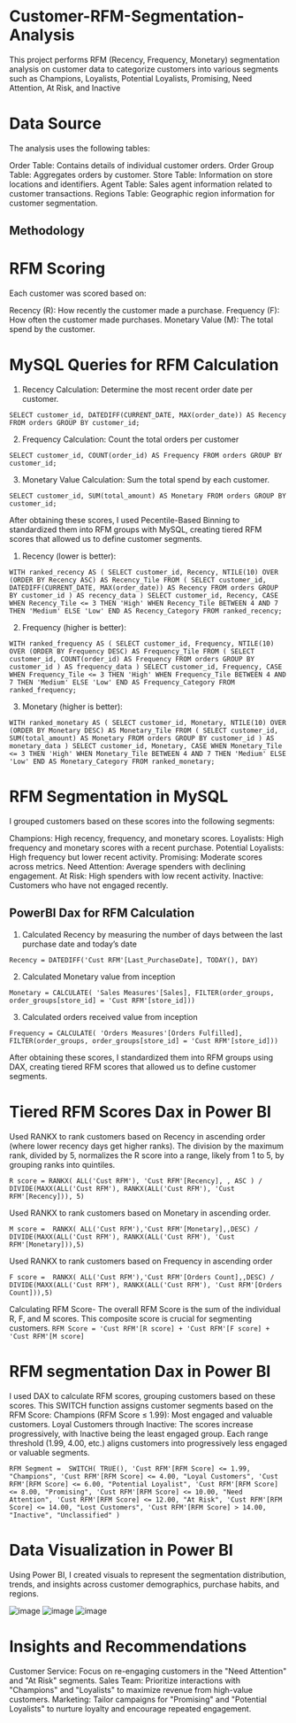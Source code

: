# Customer-RFM-Segmentation-Analysis
This project performs RFM (Recency, Frequency, Monetary) segmentation analysis on customer data to categorize customers into various segments such as Champions, Loyalists, Potential Loyalists, Promising, Need Attention, At Risk, and Inactive

# Data Source
The analysis uses the following tables:

Order Table: Contains details of individual customer orders.
Order Group Table: Aggregates orders by customer.
Store Table: Information on store locations and identifiers.
Agent Table: Sales agent information related to customer transactions.
Regions Table: Geographic region information for customer segmentation.

## Methodology

# RFM Scoring
Each customer was scored based on:

Recency (R): How recently the customer made a purchase.
Frequency (F): How often the customer made purchases.
Monetary Value (M): The total spend by the customer.

# MySQL Queries for RFM Calculation

1. Recency Calculation: Determine the most recent order date per customer.

``SELECT customer_id,
       DATEDIFF(CURRENT_DATE, MAX(order_date)) AS Recency
FROM orders
GROUP BY customer_id;``

2. Frequency Calculation: Count the total orders per customer

``SELECT customer_id,
       COUNT(order_id) AS Frequency
FROM orders
GROUP BY customer_id;``

3. Monetary Value Calculation: Sum the total spend by each customer.

``SELECT customer_id,
       SUM(total_amount) AS Monetary
FROM orders
GROUP BY customer_id;``

After obtaining these scores, I used Pecentile-Based Binning to standardized them into RFM groups with MySQL, creating tiered RFM scores that allowed us to define customer segments.

1. Recency (lower is better):

``WITH ranked_recency AS (
    SELECT customer_id,
           Recency,
           NTILE(10) OVER (ORDER BY Recency ASC) AS Recency_Tile
    FROM (
        SELECT customer_id,
               DATEDIFF(CURRENT_DATE, MAX(order_date)) AS Recency
        FROM orders
        GROUP BY customer_id
    ) AS recency_data
)
SELECT customer_id,
       Recency,
       CASE
           WHEN Recency_Tile <= 3 THEN 'High'
           WHEN Recency_Tile BETWEEN 4 AND 7 THEN 'Medium'
           ELSE 'Low'
       END AS Recency_Category
FROM ranked_recency;``

2. Frequency (higher is better):

``WITH ranked_frequency AS (
    SELECT customer_id,
           Frequency,
           NTILE(10) OVER (ORDER BY Frequency DESC) AS Frequency_Tile
    FROM (
        SELECT customer_id,
               COUNT(order_id) AS Frequency
        FROM orders
        GROUP BY customer_id
    ) AS frequency_data
)
SELECT customer_id,
       Frequency,
       CASE
           WHEN Frequency_Tile <= 3 THEN 'High'
           WHEN Frequency_Tile BETWEEN 4 AND 7 THEN 'Medium'
           ELSE 'Low'
       END AS Frequency_Category
FROM ranked_frequency;``

3. Monetary (higher is better):

``WITH ranked_monetary AS (
    SELECT customer_id,
           Monetary,
           NTILE(10) OVER (ORDER BY Monetary DESC) AS Monetary_Tile
    FROM (
        SELECT customer_id,
               SUM(total_amount) AS Monetary
        FROM orders
        GROUP BY customer_id
    ) AS monetary_data
)
SELECT customer_id,
       Monetary,
       CASE
           WHEN Monetary_Tile <= 3 THEN 'High'
           WHEN Monetary_Tile BETWEEN 4 AND 7 THEN 'Medium'
           ELSE 'Low'
       END AS Monetary_Category
FROM ranked_monetary;``

# RFM Segmentation in MySQL
I grouped customers based on these scores into the following segments:

Champions: High recency, frequency, and monetary scores.
Loyalists: High frequency and monetary scores with a recent purchase.
Potential Loyalists: High frequency but lower recent activity.
Promising: Moderate scores across metrics.
Need Attention: Average spenders with declining engagement.
At Risk: High spenders with low recent activity.
Inactive: Customers who have not engaged recently.

## PowerBI Dax for RFM Calculation
1. Calculated Recency by measuring the number of days between the last purchase date and today’s date

``Recency = DATEDIFF('Cust RFM'[Last_PurchaseDate], TODAY(), DAY)``

2. Calculated Monetary value from inception

``Monetary = CALCULATE( 'Sales Measures'[Sales], FILTER(order_groups, order_groups[store_id] = 'Cust RFM'[store_id]))``

3. Calculated orders received value from inception

``Frequency = CALCULATE( 'Orders Measures'[Orders Fulfilled], FILTER(order_groups, order_groups[store_id] = 'Cust RFM'[store_id]))``


After obtaining these scores, I standardized them into RFM groups using DAX, creating tiered RFM scores that allowed us to define customer segments.

# Tiered RFM Scores Dax in Power BI

Used RANKX to rank customers based on Recency in ascending order (where lower recency days get higher ranks).
The division by the maximum rank, divided by 5, normalizes the R score into a range, likely from 1 to 5, by grouping ranks into quintiles.

``R score = RANKX(
    ALL('Cust RFM'), 'Cust RFM'[Recency], , ASC
) /
DIVIDE(MAXX(ALL('Cust RFM'), RANKX(ALL('Cust RFM'), 'Cust RFM'[Recency])), 5)``

Used RANKX to rank customers based on Monetary in ascending order.

``M score = 
RANKX(
    ALL('Cust RFM'),'Cust RFM'[Monetary],,DESC)
    /
    DIVIDE(MAXX(ALL('Cust RFM'), RANKX(ALL('Cust RFM'), 'Cust RFM'[Monetary])),5)``

Used RANKX to rank customers based on Frequency in ascending order

``F score = 
RANKX(
    ALL('Cust RFM'),'Cust RFM'[Orders Count],,DESC)
    /
    DIVIDE(MAXX(ALL('Cust RFM'), RANKX(ALL('Cust RFM'), 'Cust RFM'[Orders Count])),5)``

Calculating RFM Score- The overall RFM Score is the sum of the individual R, F, and M scores. This composite score is crucial for segmenting customers.
    ``RFM Score = 'Cust RFM'[R score] + 'Cust RFM'[F score] + 'Cust RFM'[M score]``
    
# RFM segmentation Dax in Power BI
I used DAX to calculate RFM scores, grouping customers based on these scores.
This SWITCH function assigns customer segments based on the RFM Score:
Champions (RFM Score ≤ 1.99): Most engaged and valuable customers.
Loyal Customers through Inactive: The scores increase progressively, with Inactive being the least engaged group.
Each range threshold (1.99, 4.00, etc.) aligns customers into progressively less engaged or valuable segments.

``RFM Segment = 
SWITCH(
    TRUE(),
    'Cust RFM'[RFM Score] <= 1.99, "Champions",
    'Cust RFM'[RFM Score] <= 4.00, "Loyal Customers",
    'Cust RFM'[RFM Score] <= 6.00, "Potential Loyalist",
    'Cust RFM'[RFM Score] <= 8.00, "Promising",
    'Cust RFM'[RFM Score] <= 10.00, "Need Attention",
    'Cust RFM'[RFM Score] <= 12.00, "At Risk",
    'Cust RFM'[RFM Score] <= 14.00, "Lost Customers",
    'Cust RFM'[RFM Score] > 14.00, "Inactive",
    "Unclassified"
)``


# Data Visualization in Power BI
Using Power BI, I created visuals to represent the segmentation distribution, trends, and insights across customer demographics, purchase habits, and regions.

![image](https://github.com/user-attachments/assets/23e7c70e-d791-456a-9dfb-ae89b9b088d0)
![image](https://github.com/user-attachments/assets/522b6da9-6ace-462b-a579-980ccc588f50)
![image](https://github.com/user-attachments/assets/14fdfd6e-d123-4da0-af29-a30ec8c94812)



# Insights and Recommendations

Customer Service: Focus on re-engaging customers in the "Need Attention" and "At Risk" segments.
Sales Team: Prioritize interactions with "Champions" and "Loyalists" to maximize revenue from high-value customers.
Marketing: Tailor campaigns for "Promising" and "Potential Loyalists" to nurture loyalty and encourage repeated engagement.
